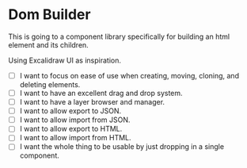 # Dom Builder

This is going to a component library specifically for building an html element and its children. 

Using Excalidraw UI as inspiration.

- [ ] I want to focus on ease of use when creating, moving, cloning, and deleting elements.
- [ ] I want to have an excellent drag and drop system.
- [ ] I want to have a layer browser and manager.
- [ ] I want to allow export to JSON.
- [ ] I want to allow import from JSON.
- [ ] I want to allow export to HTML.
- [ ] I want to allow import from HTML.
- [ ] I want the whole thing to be usable by just dropping in a single component.
